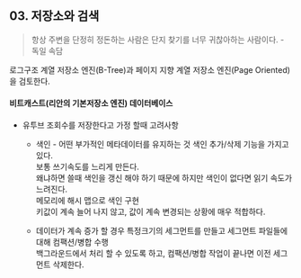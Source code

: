 ## 03. 저장소와 검색

> 항상 주변을 단정히 정돈하는 사람은 단지 찾기를 너무 귀찮아하는 사람이다. - 독일 속담

로그구조 계열 저장소 엔진(B-Tree)과 페이지 지향 계열 저장소 엔진(Page Oriented)을 검토한다.

####  비트캐스트(리안의 기본저장소 엔진) 데이터베이스
* 유투브 조회수를 저장한다고 가정 할때 고려사항

  * 색인 - 어떤 부가적인 메타데이터를 유지하는 것
색인 추가/삭제 기능을 가지고 있다.    
보통 쓰기속도를 느리게 만든다.     
왜냐하면 쓸때 색인을 갱신 해야 하기 때문에 하지만 색인이 없다면 읽기 속도가 느려진다.     
메모리에 해시 맵으로 색인 구현    
키값이 계속 늘어 나지 않고, 값이 계속 변경되는 상황에 매우 적합하다.    

  * 데이터가 계속 증가 할 경우
특정크기의 세그먼트를 만들고 세그먼트 파일들에 대해 컴팩션/병합 수행    
백그라운드에서 처리 할 수 있도록 하고, 컴팩션/병합 작업이 끝나면 이전 세그먼트 삭제한다.    



